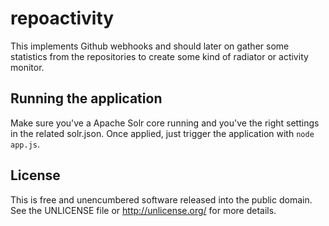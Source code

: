 repoactivity
============

This implements Github webhooks and should later on gather some statistics from the repositories to create some kind of radiator or activity monitor.

Running the application
-----------------------

Make sure you've a Apache Solr core running and you've the right settings in the related solr.json. Once applied, just trigger the application with `node app.js`.

License
-------

This is free and unencumbered software released into the public domain. See the UNLICENSE file or http://unlicense.org/ for more details.
